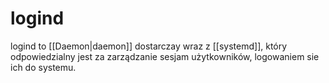 # logind
logind to [[Daemon|daemon]] dostarczay wraz z [[systemd]], który odpowiedzialny jest za zarządzanie sesjam użytkowników, logowaniem sie ich do systemu. 